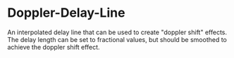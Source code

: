 # Doppler-Delay-Line
An interpolated delay line that can be used to create "doppler shift" effects. The delay length can be set to fractional values, but should be smoothed to achieve the doppler shift effect.
